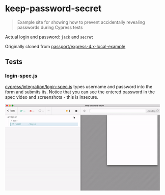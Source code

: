 # keep-password-secret
> Example site for showing how to prevent accidentally revealing passwords during Cypress tests

Actual login and password: `jack` and `secret`

Originally cloned from [passport/express-4.x-local-example](https://github.com/passport/express-4.x-local-example)

## Tests

### login-spec.js

[cypress/integration/login-spec.js](cypress/integration/login-spec.js) types username and password into the form and submits its. Notice that you can see the entered password in the spec video and screenshots - this is insecure.

![Login spec showing the password](images/login-spec.gif)
